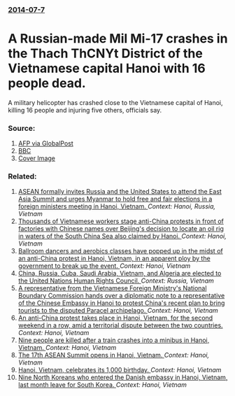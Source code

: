 ### [2014-07-7](/news/2014/07/7/index.md)

# A Russian-made Mil Mi-17 crashes in the Thach ThCNYt District of the Vietnamese capital Hanoi with 16 people dead. 

A military helicopter has crashed close to the Vietnamese capital of Hanoi, killing 16 people and injuring five others, officials say.


### Source:

1. [AFP via GlobalPost](http://www.globalpost.com/dispatch/news/afp/140707/helicopter-crashes-vietnam-capital-hanoi)
2. [BBC](http://www.bbc.com/news/world-asia-28190360)
2. [Cover Image](http://ichef-1.bbci.co.uk/news/1024/media/images/76088000/jpg/_76088447_451787912.jpg)

### Related:

1. [ASEAN formally invites Russia and the United States to attend the East Asia Summit and urges Myanmar to hold free and fair elections in a foreign ministers meeting in Hanoi, Vietnam. ](/news/2010/07/20/asean-formally-invites-russia-and-the-united-states-to-attend-the-east-asia-summit-and-urges-myanmar-to-hold-free-and-fair-elections-in-a-fo.md) _Context: Hanoi, Russia, Vietnam_
2. [Thousands of Vietnamese workers stage anti-China protests in front of factories with Chinese names over Beijing's decision to locate an oil rig in waters of the South China Sea also claimed by Hanoi. ](/news/2014/05/13/thousands-of-vietnamese-workers-stage-anti-china-protests-in-front-of-factories-with-chinese-names-over-beijing-s-decision-to-locate-an-oil.md) _Context: Hanoi, Vietnam_
3. [Ballroom dancers and aerobics classes have popped up in the midst of an anti-China protest in Hanoi, Vietnam, in an apparent ploy by the government to break up the event. ](/news/2014/02/18/ballroom-dancers-and-aerobics-classes-have-popped-up-in-the-midst-of-an-anti-china-protest-in-hanoi-vietnam-in-an-apparent-ploy-by-the-gov.md) _Context: Hanoi, Vietnam_
4. [China, Russia, Cuba, Saudi Arabia, Vietnam, and Algeria are elected to the United Nations Human Rights Council. ](/news/2013/11/13/china-russia-cuba-saudi-arabia-vietnam-and-algeria-are-elected-to-the-united-nations-human-rights-council.md) _Context: Russia, Vietnam_
5. [A representative from the Vietnamese Foreign Ministry's National Boundary Commission hands over a diplomatic note to a representative of the Chinese Embassy in Hanoi to protest China's recent plan to bring tourists to the disputed Paracel archipelago. ](/news/2013/04/12/a-representative-from-the-vietnamese-foreign-ministryas-national-boundary-commission-hands-over-a-diplomatic-note-to-a-representative-of-t.md) _Context: Hanoi, Vietnam_
6. [An anti-China protest takes place in Hanoi, Vietnam, for the second weekend in a row, amid a territorial dispute between the two countries. ](/news/2011/06/12/an-anti-china-protest-takes-place-in-hanoi-vietnam-for-the-second-weekend-in-a-row-amid-a-territorial-dispute-between-the-two-countries.md) _Context: Hanoi, Vietnam_
7. [Nine people are killed after a train crashes into a minibus in Hanoi, Vietnam. ](/news/2011/03/31/nine-people-are-killed-after-a-train-crashes-into-a-minibus-in-hanoi-vietnam.md) _Context: Hanoi, Vietnam_
8. [The 17th ASEAN Summit opens in Hanoi, Vietnam. ](/news/2010/10/28/the-17th-asean-summit-opens-in-hanoi-vietnam.md) _Context: Hanoi, Vietnam_
9. [Hanoi, Vietnam, celebrates its 1,000 birthday. ](/news/2010/10/10/hanoi-vietnam-celebrates-its-1-000-birthday.md) _Context: Hanoi, Vietnam_
10. [ Nine North Koreans who entered the Danish embassy in Hanoi, Vietnam, last month leave for South Korea. ](/news/2009/10/20/nine-north-koreans-who-entered-the-danish-embassy-in-hanoi-vietnam-last-month-leave-for-south-korea.md) _Context: Hanoi, Vietnam_

